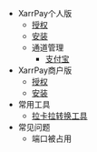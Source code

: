 - XarrPay个人版
  - [授权](个人版/授权.md)
  - [安装](个人版/安装.md)
  - 通道管理
    - [支付宝](个人版/通道管理/支付宝.md)
- XarrPay商户版
  - [授权](商户版/授权.md)
  - [安装](商户版/安装.md)
- 常用工具
  - [拉卡拉转换工具](常用工具/拉卡拉转换工具.md)
- 常见问题
  - 端口被占用